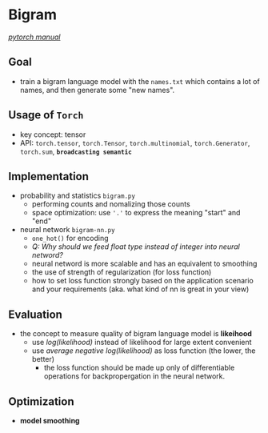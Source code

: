 # Bigram
_[pytorch manual](https://pytorch.org/docs/stable/index.html)_
## Goal
- train a bigram language model with the `names.txt` which contains a lot of names, and then generate some "new names".
## Usage of `Torch`
- key concept: tensor 
- API: `torch.tensor`, `torch.Tensor`, `torch.multinomial`, `torch.Generator`, `torch.sum`, **`broadcasting semantic`**
## Implementation
- probability and statistics `bigram.py`
  - performing counts and nomalizing those counts
  - space optimization: use `'.'` to express the meaning "start" and "end"
- neural network `bigram-nn.py`
  - `one_hot()` for encoding
  - _Q: Why should we feed float type instead of integer into neural netword?_
  - neural netword is more scalable and has an equivalent to smoothing
  - the use of strength of regularization (for loss function)
  - how to set loss function strongly based on the application scenario and your requirements (aka. what kind of nn is great in your view)
## Evaluation
- the concept to measure quality of bigram language model is **likeihood**
  - use _log(likelihood)_ instead of likelihood for large extent convenient
  - use _average negative log(likelihood)_ as loss function (the lower, the better)
    - the loss function should be made up only of differentiable operations for backpropergation in the neural network.
## Optimization
- **model smoothing**
